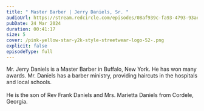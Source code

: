 ```yaml
---
title: " Master Barber | Jerry Daniels, Sr. "
audioUrl: https://stream.redcircle.com/episodes/08af939c-fa93-4793-93ae-46d30b6d2cde/stream.mp3
pubDate: 24 Mar 2024
duration: 00:41:17
size: 5
cover: /pink-yellow-star-y2k-style-streetwear-logo-52-.png
explicit: false
episodeType: full
---
```

Mr. Jerry Daniels is a Master Barber in Buffalo, New York. He has won many awards. Mr. Daniels has a barber ministry, providing haircuts in the hospitals and local schools. \
\
He is the son of Rev Frank Daniels and Mrs. Marietta Daniels from Cordele, Georgia.